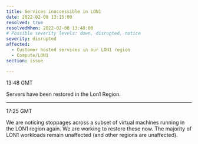```yaml
---
title: Services inaccessible in LON1
date: 2022-02-08 13:15:00
resolved: true
resolvedWhen: 2022-02-08 13:48:00
# Possible severity levels: down, disrupted, notice
severity: disrupted
affected:
  - Customer hosted services in our LON1 region
  - Compute/LON1
section: issue

---
```


13:48 GMT

Servers have been restored in the Lon1 Region.

---

17:25 GMT

We are noticing stoppages across a subset of virtual machines running in the LON1 region again. We are working to restore these now. The majority of LON1 workloads remain unaffected (and other regions are unaffected).
